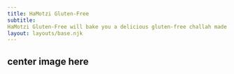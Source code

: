 ```yaml
---
title: HaMotzi Gluten-Free
subtitle: 
HaMotzi Gluten-Free will bake you a delicious gluten-free challah made from ingredients that are certified gluten-free, organic, non-GMO, and kosher and deliver the challah freshly baked Friday mornings in time for Shabbat every week.
layout: layouts/base.njk
---
```



## center image here

